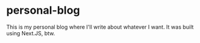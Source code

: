 # personal-blog
 This is my personal blog where I'll write about whatever I want. It was built using Next.JS, btw.
